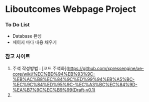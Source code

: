 # Liboutcomes Webpage Project

### To Do List
- Database 완성
- 페이지 마다 내용 채우기

### 참고 사이트
1. 주석 작성방법 : [코드 주석화](https://github.com/xpressengine/xe-core/wiki/%EC%BD%94%EB%93%9C-%EB%AC%B8%EC%84%9C%ED%99%94%EB%A5%BC-%EC%9C%84%ED%95%9C-%EC%A3%BC%EC%84%9D-%EA%B7%9C%EC%B9%99(Draft-v0.1)
2. 

